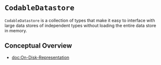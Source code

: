 # ``CodableDatastore``

``CodableDatastore`` is a collection of types that make it easy to interface 
with large data stores of independent types without loading the entire 
data store in memory.

## Conceptual Overview

- <doc:On-Disk-Representation>
